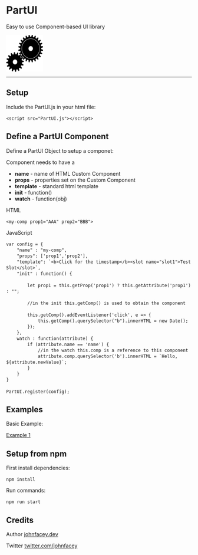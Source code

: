 # PartUI

Easy to use Component-based UI library
<div style="clear:both;padding-bottom:100px">
<p>
<img src="res/PartUI.png"
     alt="PartUI - Simple Component-based HTML UI Library"
     style="float: left;  width:100px; height:100px" />
</p>
</div>

---
## Setup

Include the PartUI.js in your html file:

```
<script src="PartUI.js"></script>
```

## Define a PartUI Component

Define a PartUI Object to setup a componet:

Component needs to have a <br />
- **name** - name of HTML Custom Component <br />
- **props** - properties set on the Custom Component <br />
- **template** - standard html template <br />
- **init** - function() <br />
- **watch** - function(obj) <br />

HTML
```
<my-comp prop1="AAA" prop2="BBB">
```
JavaScript 
```
var config = {
    "name" : "my-comp",
    "props": ['prop1','prop2'],
    "template": `<b>Click for the timestamp</b><slot name="slot1">Test Slot</slot>`,
    "init" : function() {

        let prop1 = this.getProp('prop1') ? this.getAttribute('prop1') : "";

        //in the init this.getComp() is used to obtain the component

        this.getComp().addEventListener('click', e => {
			this.getComp().querySelector("b").innerHTML = new Date();
		});
    },
    watch : function(attribute) {
        if (attribute.name == 'name') {
            //in the watch this.comp is a reference to this component
            attribute.comp.querySelector('b').innerHTML = `Hello, ${attribute.newValue}`;
        }
    }
}

PartUI.register(config);

```

## Examples

Basic Example:

 [Example 1](src/index.html)



## Setup from npm

First install dependencies:

```
npm install
```

Run commands:
```
npm run start
```

## Credits

Author [johnfacey.dev](https://johnfacey.dev/)

Twitter [twitter.com/johnfacey](https://twitter.com/johnfacey)

